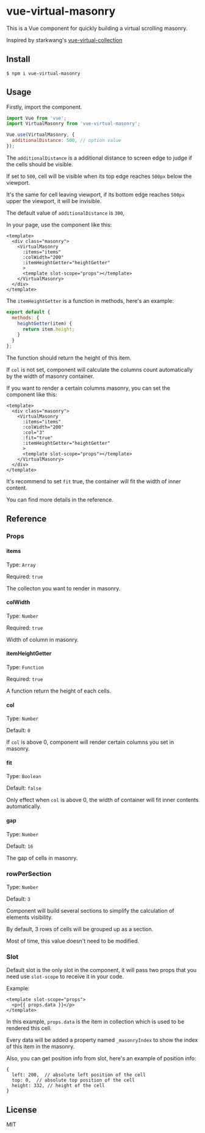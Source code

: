 # vue-virtual-masonry

This is a Vue component for quickly building a virtual scrolling masonry.

Inspired by starkwang's [vue-virtual-collection](https://github.com/starkwang/vue-virtual-collection)

## Install

```shell
$ npm i vue-virtual-masonry
```

## Usage

Firstly, import the component.

```js
import Vue from 'vue';
import VirtualMasonry from 'vue-virtual-masonry';

Vue.use(VirtualMasonry, {
  additionalDistance: 500, // option value
});
```

The `additionalDistance` is a additional distance to screen edge to judge if the cells should be visible.

If set to `500`, cell will be visible when its top edge reaches `500px` below the viewport.

It's the same for cell leaving viewport, if its bottom edge reaches `500px` upper the viewport, it will be invisible.

The default value of `additionalDistance` is `300`,

In your page, use the component like this:

```vue
<template>
  <div class="masonry">
    <VirtualMasonry
      :items="items"
      :colWidth="200"
      :itemHeightGetter="heightGetter"
      >
      <template slot-scope="props"></template>
    </VirtualMasonry>
  </div>
</template>
```

The `itemHeightGetter` is a function in methods, here's an example:

```js
export default {
  methods: {
    heightGetter(item) {
      return item.height;
    }
  }
};
```

The function should return the height of this item.

If `col` is not set, component will calculate the columns count automatically by the width of masonry container.

If you want to render a certain columns masonry, you can set the component like this:

```vue
<template>
  <div class="masonry">
    <VirtualMasonry
      :items="items"
      :colWidth="200"
      :col="3"
      :fit="true"
      :itemHeightGetter="heightGetter"
      >
      <template slot-scope="props"></template>
    </VirtualMasonry>
  </div>
</template>
```

It's recommend to set `fit` true, the container will fit the width of inner content.

You can find more details in the reference.

## Reference

### Props

#### items

Type: `Array`

Required: `true`

The collecton you want to render in masonry.

#### colWidth

Type: `Number`

Required: `true`

Width of column in masonry.

#### itemHeightGetter

Type: `Function`

Required: `true`

A function return the height of each cells.

#### col

Type: `Number`

Default: `0`

If `col` is above 0, component will render certain columns you set in masonry.

#### fit

Type: `Boolean`

Default: `false`

Only effect when `col` is above 0, the width of container will fit inner contents automatically.

#### gap

Type: `Number`

Default: `16`

The gap of cells in masonry.

### rowPerSection

Type: `Number`

Default: `3`

Component will build several sections to simplify the calculation of elements visibility.

By default, 3 rows of cells will be grouped up as a section.

Most of time, this value doesn't need to be modified.

### Slot

Default slot is the only slot in the component, it will pass two props that you need use `slot-scope` to receive it in your code.

Example:

```vue
<template slot-scope="props">
  <p>{{ props.data }}</p>
</template>
```

In this example, `props.data` is the item in collection which is used to be rendered this cell.

Every data will be added a property named `_masonryIndex` to show the index of this item in the masonry.

Also, you can get position info from slot, here's an example of position info:

```
{
  left: 200,  // absolute left position of the cell
  top: 0,  // absolute top position of the cell
  height: 332, // height of the cell
}
```

## License

MIT
